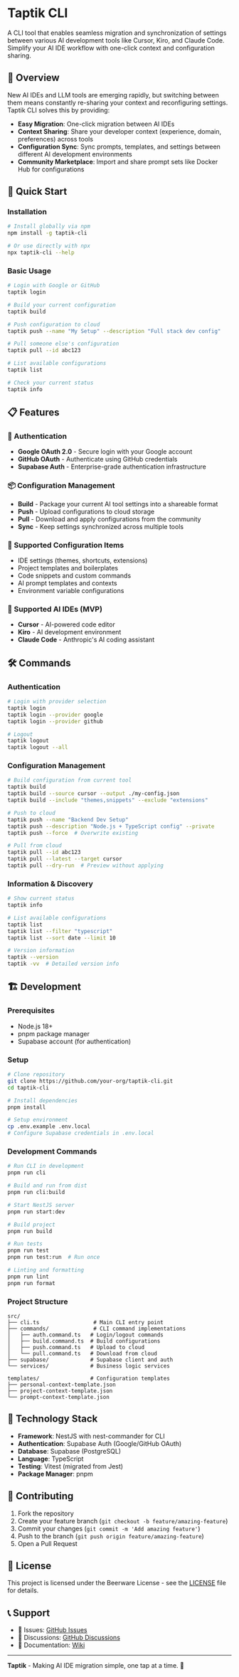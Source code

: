 # Taptik CLI

A CLI tool that enables seamless migration and synchronization of settings between various AI development tools like Cursor, Kiro, and Claude Code. Simplify your AI IDE workflow with one-click context and configuration sharing.

## 🎯 Overview

New AI IDEs and LLM tools are emerging rapidly, but switching between them means constantly re-sharing your context and reconfiguring settings. Taptik CLI solves this by providing:

- **Easy Migration**: One-click migration between AI IDEs
- **Context Sharing**: Share your developer context (experience, domain, preferences) across tools
- **Configuration Sync**: Sync prompts, templates, and settings between different AI development environments
- **Community Marketplace**: Import and share prompt sets like Docker Hub for configurations

## 🚀 Quick Start

### Installation

```bash
# Install globally via npm
npm install -g taptik-cli

# Or use directly with npx
npx taptik-cli --help
```

### Basic Usage

```bash
# Login with Google or GitHub
taptik login

# Build your current configuration
taptik build

# Push configuration to cloud
taptik push --name "My Setup" --description "Full stack dev config"

# Pull someone else's configuration
taptik pull --id abc123

# List available configurations
taptik list

# Check your current status
taptik info
```

## 📋 Features

### 🔐 Authentication
- **Google OAuth 2.0** - Secure login with your Google account
- **GitHub OAuth** - Authenticate using GitHub credentials
- **Supabase Auth** - Enterprise-grade authentication infrastructure

### 📦 Configuration Management
- **Build** - Package your current AI tool settings into a shareable format
- **Push** - Upload configurations to cloud storage
- **Pull** - Download and apply configurations from the community
- **Sync** - Keep settings synchronized across multiple tools

### 🔧 Supported Configuration Items
- IDE settings (themes, shortcuts, extensions)
- Project templates and boilerplates
- Code snippets and custom commands
- AI prompt templates and contexts
- Environment variable configurations

### 🎨 Supported AI IDEs (MVP)
- **Cursor** - AI-powered code editor
- **Kiro** - AI development environment  
- **Claude Code** - Anthropic's AI coding assistant

## 🛠️ Commands

### Authentication

```bash
# Login with provider selection
taptik login
taptik login --provider google
taptik login --provider github

# Logout
taptik logout
taptik logout --all
```

### Configuration Management

```bash
# Build configuration from current tool
taptik build
taptik build --source cursor --output ./my-config.json
taptik build --include "themes,snippets" --exclude "extensions"

# Push to cloud
taptik push --name "Backend Dev Setup"
taptik push --description "Node.js + TypeScript config" --private
taptik push --force  # Overwrite existing

# Pull from cloud
taptik pull --id abc123
taptik pull --latest --target cursor
taptik pull --dry-run  # Preview without applying
```

### Information & Discovery

```bash
# Show current status
taptik info

# List available configurations
taptik list
taptik list --filter "typescript"
taptik list --sort date --limit 10

# Version information
taptik --version
taptik -vv  # Detailed version info
```

## 🏗️ Development

### Prerequisites
- Node.js 18+ 
- pnpm package manager
- Supabase account (for authentication)

### Setup

```bash
# Clone repository
git clone https://github.com/your-org/taptik-cli.git
cd taptik-cli

# Install dependencies
pnpm install

# Setup environment
cp .env.example .env.local
# Configure Supabase credentials in .env.local
```

### Development Commands

```bash
# Run CLI in development
pnpm run cli

# Build and run from dist
pnpm run cli:build

# Start NestJS server
pnpm run start:dev

# Build project
pnpm run build

# Run tests
pnpm run test
pnpm run test:run  # Run once

# Linting and formatting
pnpm run lint
pnpm run format
```

### Project Structure

```
src/
├── cli.ts                 # Main CLI entry point
├── commands/              # CLI command implementations
│   ├── auth.command.ts   # Login/logout commands
│   ├── build.command.ts  # Build configurations
│   ├── push.command.ts   # Upload to cloud
│   └── pull.command.ts   # Download from cloud
├── supabase/             # Supabase client and auth
└── services/             # Business logic services

templates/                # Configuration templates
├── personal-context-template.json
├── project-context-template.json
└── prompt-context-template.json
```

## 🔧 Technology Stack

- **Framework**: NestJS with nest-commander for CLI
- **Authentication**: Supabase Auth (Google/GitHub OAuth)
- **Database**: Supabase (PostgreSQL)
- **Language**: TypeScript
- **Testing**: Vitest (migrated from Jest)
- **Package Manager**: pnpm

## 🤝 Contributing

1. Fork the repository
2. Create your feature branch (`git checkout -b feature/amazing-feature`)
3. Commit your changes (`git commit -m 'Add amazing feature'`)
4. Push to the branch (`git push origin feature/amazing-feature`)
5. Open a Pull Request

## 📄 License

This project is licensed under the Beerware License - see the [LICENSE](LICENSE) file for details.



## 📞 Support

- 📧 Issues: [GitHub Issues](https://github.com/your-org/taptik-cli/issues)
- 💬 Discussions: [GitHub Discussions](https://github.com/your-org/taptik-cli/discussions)
- 📖 Documentation: [Wiki](https://github.com/your-org/taptik-cli/wiki)

---

**Taptik** - Making AI IDE migration simple, one tap at a time. 🚀